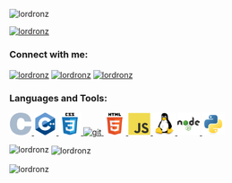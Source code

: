 <p align="left"> <img src="https://komarev.com/ghpvc/?username=lordronz&label=Profile%20views&color=000000&style=flat-square" alt="lordronz" /> </p>

<p align="left"> <a href="https://github.com/ryo-ma/github-profile-trophy"><img src="https://github-profile-trophy.vercel.app/?username=lordronz" alt="lordronz" /></a> </p>

<h3 align="left">Connect with me:</h3>
<p align="left">
<a href="https://www.hackerrank.com/lordronz" target="blank"><img align="center" src="https://cdn.jsdelivr.net/npm/simple-icons@3.0.1/icons/hackerrank.svg" alt="lordronz" height="30" width="40" /></a>
<a href="https://codeforces.com/profile/lordronz" target="blank"><img align="center" src="https://cdn.jsdelivr.net/npm/simple-icons@3.0.1/icons/codeforces.svg" alt="lordronz" height="30" width="40" /></a>
<a href="https://www.leetcode.com/lordronz" target="blank"><img align="center" src="https://cdn.jsdelivr.net/npm/simple-icons@3.0.1/icons/leetcode.svg" alt="lordronz" height="30" width="40" /></a>
</p>

<h3 align="left">Languages and Tools:</h3>
<p align="left"> <a href="https://www.cprogramming.com/" target="_blank"> <img src="https://raw.githubusercontent.com/devicons/devicon/master/icons/c/c-original.svg" alt="c" width="40" height="40"/> </a> <a href="https://www.w3schools.com/cpp/" target="_blank"> <img src="https://raw.githubusercontent.com/devicons/devicon/master/icons/cplusplus/cplusplus-original.svg" alt="cplusplus" width="40" height="40"/> </a> <a href="https://www.w3schools.com/css/" target="_blank"> <img src="https://raw.githubusercontent.com/devicons/devicon/master/icons/css3/css3-original-wordmark.svg" alt="css3" width="40" height="40"/> </a> <a href="https://git-scm.com/" target="_blank"> <img src="https://www.vectorlogo.zone/logos/git-scm/git-scm-icon.svg" alt="git" width="40" height="40"/> </a> <a href="https://www.w3.org/html/" target="_blank"> <img src="https://raw.githubusercontent.com/devicons/devicon/master/icons/html5/html5-original-wordmark.svg" alt="html5" width="40" height="40"/> </a> <a href="https://developer.mozilla.org/en-US/docs/Web/JavaScript" target="_blank"> <img src="https://raw.githubusercontent.com/devicons/devicon/master/icons/javascript/javascript-original.svg" alt="javascript" width="40" height="40"/> </a> <a href="https://www.linux.org/" target="_blank"> <img src="https://raw.githubusercontent.com/devicons/devicon/master/icons/linux/linux-original.svg" alt="linux" width="40" height="40"/> </a> <a href="https://nodejs.org" target="_blank"> <img src="https://raw.githubusercontent.com/devicons/devicon/master/icons/nodejs/nodejs-original-wordmark.svg" alt="nodejs" width="40" height="40"/> </a> <a href="https://www.python.org" target="_blank"> <img src="https://raw.githubusercontent.com/devicons/devicon/master/icons/python/python-original.svg" alt="python" width="40" height="40"/> </a> </p>

<p><img align="left" src="https://github-readme-stats.vercel.app/api/top-langs?username=lordronz&show_icons=true&theme=monokai&locale=en&layout=compact" alt="lordronz" /></p>

<p>&nbsp;<img align="center" src="https://github-readme-stats.vercel.app/api?username=lordronz&show_icons=true&theme=monokai&locale=en" alt="lordronz" /></p>

<p><img align="center" src="https://github-readme-streak-stats.herokuapp.com/?user=lordronz&theme=dark" alt="lordronz" /></p>